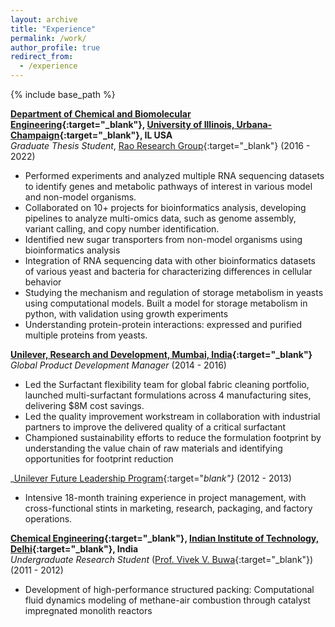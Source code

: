 ```yaml
---
layout: archive
title: "Experience"
permalink: /work/
author_profile: true
redirect_from:
  - /experience
---
```


{% include base_path %}

**[Department of Chemical and Biomolecular Engineering](https://chbe.illinois.edu/){:target="_blank"}, [University of Illinois, Urbana-Champaign](https://illinois.edu/){:target="_blank"}, IL USA**  
_Graduate Thesis Student_, [Rao Research Group](https://raogroupuiuc.github.io/webpage/){:target="_blank"} (2016 - 2022)
  - Performed experiments and analyzed multiple RNA sequencing datasets to identify genes and metabolic pathways of interest in various model and non-model organisms. 
  - Collaborated on 10+ projects for bioinformatics analysis, developing pipelines to analyze multi-omics data, such as genome assembly, variant calling, and copy number identification. 
  - Identified new sugar transporters from non-model organisms using bioinformatics analysis
  - Integration of RNA sequencing data with other bioinformatics datasets of various yeast and bacteria for characterizing differences in cellular behavior
  - Studying the mechanism and regulation of storage metabolism in yeasts using computational models. Built a model for storage metabolism in python, with validation using growth experiments
  - Understanding protein-protein interactions: expressed and purified multiple proteins from yeasts.

**[Unilever, Research and Development, Mumbai, India](https://www.hul.co.in/our-company/rd-innovation/our-rd-locations/mumbai-india/){:target="_blank"}**   
_Global Product Development Manager_ (2014 - 2016)
  -	Led the Surfactant flexibility team for global fabric cleaning portfolio, launched multi-surfactant formulations across 4 manufacturing sites, delivering $8M cost savings.
  -	Led the quality improvement workstream in collaboration with industrial partners to improve the delivered quality of a critical surfactant
  -	Championed sustainability efforts to reduce the formulation footprint by understanding the value chain of raw materials and identifying opportunities for footprint reduction

_[Unilever Future Leadership Program](https://careers.unilever.com/unilever-future-leaders-programme){:target="_blank"}_ (2012 - 2013)
  -	Intensive 18-month training experience in project management, with cross-functional stints in marketing, research, packaging, and factory operations. 


**[Chemical Engineering](http://chemical.iitd.ac.in/){:target="_blank"}, [Indian Institute of Technology, Delhi](https://home.iitd.ac.in/){:target="_blank"}, India**   
_Undergraduate Research Student_ ([Prof. Vivek V. Buwa](https://web.iitd.ac.in/~vvbuwa/){:target="_blank"}) (2011 - 2012)
  - Development of high-performance structured packing: Computational fluid dynamics modeling of methane-air combustion through catalyst impregnated monolith reactors
